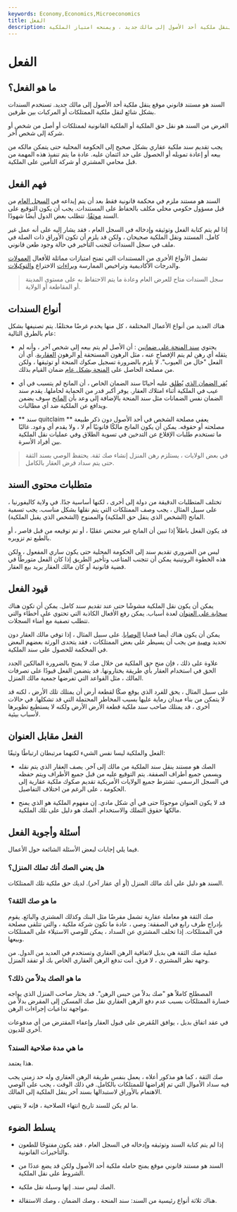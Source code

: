 ```yaml
---
keywords: Economy,Economics,Microeconomics
title: الفعل
description: السند هو مستند قانوني موقع ينقل ملكية أحد الأصول إلى مالك جديد ، ويمنحه امتياز الملكية.
---
```


# الفعل
## ما هو الفعل؟

السند هو مستند قانوني موقع ينقل ملكية أحد الأصول إلى مالك جديد. تستخدم السندات بشكل شائع لنقل ملكية الممتلكات أو المركبات بين طرفين.

الغرض من السند هو نقل حق الملكية أو الملكية القانونية لممتلكات أو أصل من شخص أو شركة إلى شخص آخر.

يجب تقديم سند ملكية عقاري بشكل صحيح إلى الحكومة المحلية حتى يتمكن مالكه من بيعه أو إعادة تمويله أو الحصول على حد ائتمان عليه. عادة ما يتم تنفيذ هذه المهمة من قبل محامي المشتري أو شركة التأمين على الملكية.

## فهم الفعل

السند هو مستند ملزم في محكمة قانونية فقط بعد أن يتم إيداعه في [السجل العام](/register-of-deeds) من قبل مسؤول حكومي محلي مكلف بالحفاظ على المستندات. يجب أن يكون التوقيع على السند [موثقًا](/notarize). تتطلب بعض الدول أيضًا شهودًا.

إذا لم يتم كتابة الفعل وتوثيقه وإدخاله في السجل العام ، فقد يشار إليه على أنه عمل غير كامل. المستند ونقل الملكية صحيحان ، ولكن قد يلزم أن تكون الأوراق ذات الصلة في ملف في سجل السندات لتجنب التأخير في حالة وجود طعن قانوني.

تشمل الأنواع الأخرى من المستندات التي تمنح امتيازات مماثلة للأفعال [العمولات](/commission) والدرجات الأكاديمية وتراخيص الممارسة [وبراءات](/patent) الاختراع [والتوكيلات](/powerofattorney).

> سجل السندات متاح للعرض العام وعادة ما يتم الاحتفاظ به على مستوى المدينة أو المقاطعة أو الولاية.

>

## أنواع السندات

هناك العديد من أنواع الأعمال المختلفة ، كل منها يخدم غرضًا مختلفًا. يتم تصنيفها بشكل عام بالطرق التالية:

- يحتوي [سند المنحة على ضمانين](/grant-deed) : أن الأصل لم يتم بيعه إلى شخص آخر ، وأنه لم يثقله أي رهن لم يتم الإفصاح عنه ، مثل الرهون المستحقة [أو](/lien) الرهون [العقارية](/mortgage). أي أن الفعل "خال من العيوب". لا يلزم بالضرورة تسجيل صكوك المنحة أو توثيقها ، ولكن من مصلحة الحاصل على [المنحة بشكل عام](/grantee) ضمان القيام بذلك.

- [يُقر الضمان الذي](/warranty-deed) [يُطلق](/warranty-deed) عليه أحيانًا سند الضمان الخاص ، أن المانح لم يتسبب في أي عيب في الملكية أثناء امتلاك العقار. يوفر أكبر قدر من الحماية لحاملها. يقدم سند الضمان نفس الضمانات مثل سند المنحة بالإضافة إلى وعد بأن [المانح](/grantor) سوف يضمن ويدافع عن الملكية ضد أي مطالبات.

- ** سند quitclaim ** يعفي مصلحة الشخص في أحد الأصول دون ذكر طبيعة مصلحته أو حقوقه. يمكن أن يكون المانح مالكًا قانونيًا أم لا ، ولا يقدم أي وعود. غالبًا ما تستخدم طلبات الإقلاع عن التدخين في تسوية الطلاق وفي عمليات نقل الملكية بين أفراد الأسرة.

> في بعض الولايات ، يستلزم رهن المنزل إنشاء صك ثقة. يحتفظ الوصي بسند الثقة حتى يتم سداد قرض العقار بالكامل.

>

## متطلبات محتوى السند

تختلف المتطلبات الدقيقة من دولة إلى أخرى ، لكنها أساسية جدًا. في ولاية كاليفورنيا ، على سبيل المثال ، يجب وصف الممتلكات التي يتم نقلها بشكل مناسب. يجب تسمية المانح (الشخص الذي ينقل حق الملكية) والممنوح (الشخص الذي يقبل الملكية).

قد يكون الفعل باطلاً إذا تبين أن المانح غير مختص عقليًا ، أو تم توقيعه من قبل قاصر ، أو بالطبع تم تزويره.

ليس من الضروري تقديم سند إلى الحكومة المحلية حتى يكون ساري المفعول ، ولكن هذه الخطوة الروتينية يمكن أن تتجنب المتاعب وتأخير الطريق إذا كان الفعل متورطًا في قضية قانونية أو كان مالك العقار يريد بيع العقار.

## قيود الفعل

يمكن أن يكون نقل الملكية مشوشًا حتى عند تقديم سند كامل. يمكن أن تكون هناك [سحابة على العنوان](/cloud_on_title) لعدة أسباب. يمكن رفع الأفعال الكاذبة التي تحتوي على أخطاء والتي تتطلب تصفية مع أمناء السجلات.

يمكن أن يكون هناك أيضا قضايا [الوصايا](/probate). على سبيل المثال ، إذا توفي مالك العقار دون تحديد [وصية](/will) من يجب أن يسيطر على بعض الممتلكات ، فقد يتحدى الورثة بعضهم البعض في المحكمة للحصول على سند الملكية.

علاوة على ذلك ، فإن منح حق الملكية من خلال صك لا يمنح بالضرورة المالكين الجدد الحق في استخدام العقار بأي طريقة يختارونها. قد يتضمن الفعل قيودًا على تصرفات المالك ، مثل القواعد التي تفرضها جمعية مالك المنزل.

على سبيل المثال ، يحق للفرد الذي يوقع صكًا لقطعة أرض أن يمتلك تلك الأرض ، لكنه قد لا يتمكن من بناء ميدان رماية عليها بسبب المخاطر المحتملة التي قد تشكلها. في حالات أخرى ، قد يمتلك صاحب سند ملكية قطعة الأرض الأرض ولكنه لا يستطيع تطويرها لأسباب بيئية.

## الفعل مقابل العنوان

الفعل والملكية ليسا نفس الشيء لكنهما مرتبطان ارتباطًا وثيقًا:

- الصك هو مستند ينقل سند الملكية من مالك إلى آخر. يصف العقار الذي يتم نقله ويسمي جميع أطراف الصفقة. يتم التوقيع عليه من قبل جميع الأطراف ويتم حفظه في السجل الرسمي. تشترط جميع الولايات الأمريكية تقديم صكوك ملكية عقارية إلى الحكومة ، على الرغم من اختلاف التفاصيل.

- قد لا يكون العنوان موجودًا حتى في أي شكل مادي. إن مفهوم الملكية هو الذي يمنح مالكها حقوق التملك والاستخدام. الصك هو دليل على تلك الملكية.

## أسئلة وأجوبة الفعل

فيما يلي إجابات لبعض الأسئلة الشائعة حول الأعمال.

### هل يعني الصك أنك تملك المنزل؟

السند هو دليل على أنك مالك المنزل (أو أي عقار آخر). لديك حق ملكية تلك الممتلكات.

### ما هو صك الثقة؟

صك الثقة هو معاملة عقارية تشمل مقرضًا مثل البنك وكذلك المشتري والبائع. يقوم بإدراج طرف رابع في الصفقة: وصي ، عادة ما تكون شركة ملكية ، والتي تتلقى مصلحة في الممتلكات. إذا تخلف المشتري عن السداد ، يمكن للوصي الاستيلاء على الممتلكات وبيعها.

عملية صك الثقة هي بديل لاتفاقية الرهن العقاري وتستخدم في العديد من الدول. من وجهة نظر المشتري ، لا فرق. أنت تدفع الرهن العقاري الخاص بك أو تفقد المنزل.

### ما هو الصك بدلاً من ذلك؟

المصطلح كاملاً هو "صك بدلاً من حبس الرهن". قد يختار صاحب المنزل الذي يواجه خسارة الممتلكات بسبب عدم دفع الرهن العقاري نقل صك المسكن إلى المقرض بدلاً من مواجهة تداعيات إجراءات الرهن.

في عقد اتفاق بديل ، يوافق المُقرض على قبول العقار وإعفاء المقترض من أي مدفوعات أخرى للديون.

### ما هي مدة صلاحية السند؟

هذا يعتمد.

صك الثقة ، كما هو مذكور أعلاه ، يعمل بنفس طريقة الرهن العقاري وله حد زمني يجب فيه سداد الأموال التي تم إقراضها للممتلكات بالكامل. في ذلك الوقت ، يجب على الوصي الاهتمام بالأوراق لاستبدالها بسند آخر ينقل الملكية إلى المالك.

ما لم يكن للسند تاريخ انتهاء الصلاحية ، فإنه لا ينتهي.

## يسلط الضوء

- إذا لم يتم كتابة السند وتوثيقه وإدخاله في السجل العام ، فقد يكون مفتوحًا للطعون والتأخيرات القانونية.

- السند هو مستند قانوني موقع يمنح حامله ملكية أحد الأصول ولكن قد يضع عددًا من الشروط على نقل الملكية.

- الصك ليس سند. إنها وسيلة نقل ملكية.

- هناك ثلاثة أنواع رئيسية من السند: سند المنحة ، وصك الضمان ، وصك الاستقالة.

